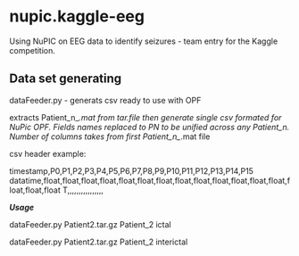 nupic.kaggle-eeg
================

Using NuPIC on EEG data to identify seizures - team entry for the Kaggle competition.

Data set generating
-------------------



dataFeeder.py - generats csv ready to use with OPF

extracts Patient_n_*.mat from tar.file then generate single csv formated for NuPic OPF. 
Fields names replaced to PN to be unified across any Patient_n. Number of columns takes from first Patient_n_*.mat file 

csv header example:

timestamp,P0,P1,P2,P3,P4,P5,P6,P7,P8,P9,P10,P11,P12,P13,P14,P15
datatime,float,float,float,float,float,float,float,float,float,float,float,float,float,float,float,float
T,,,,,,,,,,,,,,,,


***Usage***

dataFeeder.py Patient2.tar.gz Patient_2 ictal

dataFeeder.py Patient2.tar.gz Patient_2 interictal







